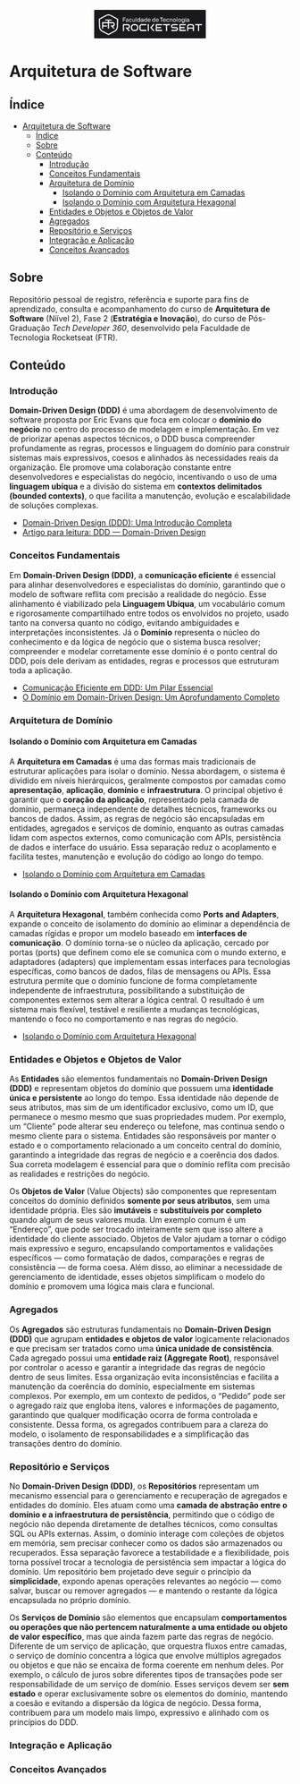 <!-- markdownlint-disable MD033 -->
<!-- markdownlint-disable MD041 -->

<p align="center">
  <img alt="Logo - Rocketseat" src="./.github/assets/logo/logo_ftr.png" width="200px" />
</p>

# Arquitetura de Software

## Índice

- [Arquitetura de Software](#arquitetura-de-software)
  - [Índice](#índice)
  - [Sobre](#sobre)
  - [Conteúdo](#conteúdo)
    - [Introdução](#introdução)
    - [Conceitos Fundamentais](#conceitos-fundamentais)
    - [Arquitetura de Domínio](#arquitetura-de-domínio)
      - [Isolando o Domínio com Arquitetura em Camadas](#isolando-o-domínio-com-arquitetura-em-camadas)
      - [Isolando o Domínio com Arquitetura Hexagonal](#isolando-o-domínio-com-arquitetura-hexagonal)
    - [Entidades e Objetos e Objetos de Valor](#entidades-e-objetos-e-objetos-de-valor)
    - [Agregados](#agregados)
    - [Repositório e Serviços](#repositório-e-serviços)
    - [Integração e Aplicação](#integração-e-aplicação)
    - [Conceitos Avançados](#conceitos-avançados)

## Sobre

Repositório pessoal de registro, referência e suporte para fins de aprendizado, consulta e acompanhamento do curso de **Arquitetura de Software** (Níível 2), Fase 2 (**Estratégia e Inovação**), do curso de Pós-Graduação *Tech Developer 360*, desenvolvido pela Faculdade de Tecnologia Rocketseat (FTR).

## Conteúdo

### Introdução

**Domain-Driven Design (DDD)** é uma abordagem de desenvolvimento de software proposta por Eric Evans que foca em colocar o **domínio do negócio** no centro do processo de modelagem e implementação. Em vez de priorizar apenas aspectos técnicos, o DDD busca compreender profundamente as regras, processos e linguagem do domínio para construir sistemas mais expressivos, coesos e alinhados às necessidades reais da organização. Ele promove uma colaboração constante entre desenvolvedores e especialistas do negócio, incentivando o uso de uma **linguagem ubíqua** e a divisão do sistema em **contextos delimitados (bounded contexts)**, o que facilita a manutenção, evolução e escalabilidade de soluções complexas.

- [Domain-Driven Design (DDD): Uma Introdução Completa](./.github/docs/content/1_introduction.md)
- [Artigo para leitura: DDD — Domain-Driven Design](https://flaviorl.medium.com/ddd-domain-driven-design-295abc44a9a0)

### Conceitos Fundamentais

Em **Domain-Driven Design (DDD)**, a **comunicação eficiente** é essencial para alinhar desenvolvedores e especialistas do domínio, garantindo que o modelo de software reflita com precisão a realidade do negócio. Esse alinhamento é viabilizado pela **Linguagem Ubíqua**, um vocabulário comum e rigorosamente compartilhado entre todos os envolvidos no projeto, usado tanto na conversa quanto no código, evitando ambiguidades e interpretações inconsistentes. Já o **Domínio** representa o núcleo do conhecimento e da lógica de negócio que o sistema busca resolver; compreender e modelar corretamente esse domínio é o ponto central do DDD, pois dele derivam as entidades, regras e processos que estruturam toda a aplicação.

- [Comunicação Eficiente em DDD: Um Pilar Essencial](./.github/docs/content/2_communication.md)
- [O Domínio em Domain-Driven Design: Um Aprofundamento Completo](./.github/docs/content/3_domain.md)

### Arquitetura de Domínio

#### Isolando o Domínio com Arquitetura em Camadas

A **Arquitetura em Camadas** é uma das formas mais tradicionais de estruturar aplicações para isolar o domínio. Nessa abordagem, o sistema é dividido em níveis hierárquicos, geralmente compostos por camadas como **apresentação**, **aplicação**, **domínio** e **infraestrutura**. O principal objetivo é garantir que o **coração da aplicação**, representado pela camada de domínio, permaneça independente de detalhes técnicos, frameworks ou bancos de dados. Assim, as regras de negócio são encapsuladas em entidades, agregados e serviços de domínio, enquanto as outras camadas lidam com aspectos externos, como comunicação com APIs, persistência de dados e interface do usuário. Essa separação reduz o acoplamento e facilita testes, manutenção e evolução do código ao longo do tempo.

- [Isolando o Domínio com Arquitetura em Camadas](./.github/docs/content/4_layers_architecture.md)

#### Isolando o Domínio com Arquitetura Hexagonal

A **Arquitetura Hexagonal**, também conhecida como **Ports and Adapters**, expande o conceito de isolamento do domínio ao eliminar a dependência de camadas rígidas e propor um modelo baseado em **interfaces de comunicação**. O domínio torna-se o núcleo da aplicação, cercado por portas (ports) que definem como ele se comunica com o mundo externo, e adaptadores (adapters) que implementam essas interfaces para tecnologias específicas, como bancos de dados, filas de mensagens ou APIs. Essa estrutura permite que o domínio funcione de forma completamente independente de infraestrutura, possibilitando a substituição de componentes externos sem alterar a lógica central. O resultado é um sistema mais flexível, testável e resiliente a mudanças tecnológicas, mantendo o foco no comportamento e nas regras do negócio.

- [Isolando o Domínio com Arquitetura Hexagonal](./)

### Entidades e Objetos e Objetos de Valor

As **Entidades** são elementos fundamentais no **Domain-Driven Design (DDD)** e representam objetos do domínio que possuem uma **identidade única e persistente** ao longo do tempo. Essa identidade não depende de seus atributos, mas sim de um identificador exclusivo, como um ID, que permanece o mesmo mesmo que suas propriedades mudem. Por exemplo, um “Cliente” pode alterar seu endereço ou telefone, mas continua sendo o mesmo cliente para o sistema. Entidades são responsáveis por manter o estado e o comportamento relacionado a um conceito central do domínio, garantindo a integridade das regras de negócio e a coerência dos dados. Sua correta modelagem é essencial para que o domínio reflita com precisão as realidades e restrições do negócio.

Os **Objetos de Valor** (Value Objects) são componentes que representam conceitos do domínio definidos **somente por seus atributos**, sem uma identidade própria. Eles são **imutáveis** e **substituíveis por completo** quando algum de seus valores muda. Um exemplo comum é um “Endereço”, que pode ser trocado inteiramente sem que isso altere a identidade do cliente associado. Objetos de Valor ajudam a tornar o código mais expressivo e seguro, encapsulando comportamentos e validações específicos — como formatação de dados, comparações e regras de consistência — de forma coesa. Além disso, ao eliminar a necessidade de gerenciamento de identidade, esses objetos simplificam o modelo do domínio e promovem uma lógica mais clara e funcional.

### Agregados

Os **Agregados** são estruturas fundamentais no **Domain-Driven Design (DDD)** que agrupam **entidades e objetos de valor** logicamente relacionados e que precisam ser tratados como uma **única unidade de consistência**. Cada agregado possui uma **entidade raiz (Aggregate Root)**, responsável por controlar o acesso e garantir a integridade das regras de negócio dentro de seus limites. Essa organização evita inconsistências e facilita a manutenção da coerência do domínio, especialmente em sistemas complexos. Por exemplo, em um contexto de pedidos, o “Pedido” pode ser o agregado raiz que engloba itens, valores e informações de pagamento, garantindo que qualquer modificação ocorra de forma controlada e consistente. Dessa forma, os agregados contribuem para a clareza do modelo, o isolamento de responsabilidades e a simplificação das transações dentro do domínio.

### Repositório e Serviços

No **Domain-Driven Design (DDD)**, os **Repositórios** representam um mecanismo essencial para o gerenciamento e recuperação de agregados e entidades do domínio. Eles atuam como uma **camada de abstração entre o domínio e a infraestrutura de persistência**, permitindo que o código de negócio não dependa diretamente de detalhes técnicos, como consultas SQL ou APIs externas. Assim, o domínio interage com coleções de objetos em memória, sem precisar conhecer como os dados são armazenados ou recuperados. Essa separação favorece a testabilidade e a flexibilidade, pois torna possível trocar a tecnologia de persistência sem impactar a lógica do domínio. Um repositório bem projetado deve seguir o princípio da **simplicidade**, expondo apenas operações relevantes ao negócio — como salvar, buscar ou remover agregados — e mantendo o restante da lógica encapsulada no próprio domínio.

Os **Serviços de Domínio** são elementos que encapsulam **comportamentos ou operações que não pertencem naturalmente a uma entidade ou objeto de valor específico**, mas que ainda fazem parte das regras de negócio. Diferente de um serviço de aplicação, que orquestra fluxos entre camadas, o serviço de domínio concentra a lógica que envolve múltiplos agregados ou objetos e que não se encaixa de forma coerente em nenhum deles. Por exemplo, o cálculo de juros sobre diferentes tipos de transações pode ser responsabilidade de um serviço de domínio. Esses serviços devem ser **sem estado** e operar exclusivamente sobre os elementos do domínio, mantendo a coesão e evitando a dispersão da lógica de negócio. Dessa forma, contribuem para um modelo mais limpo, expressivo e alinhado com os princípios do DDD.

### Integração e Aplicação

### Conceitos Avançados
